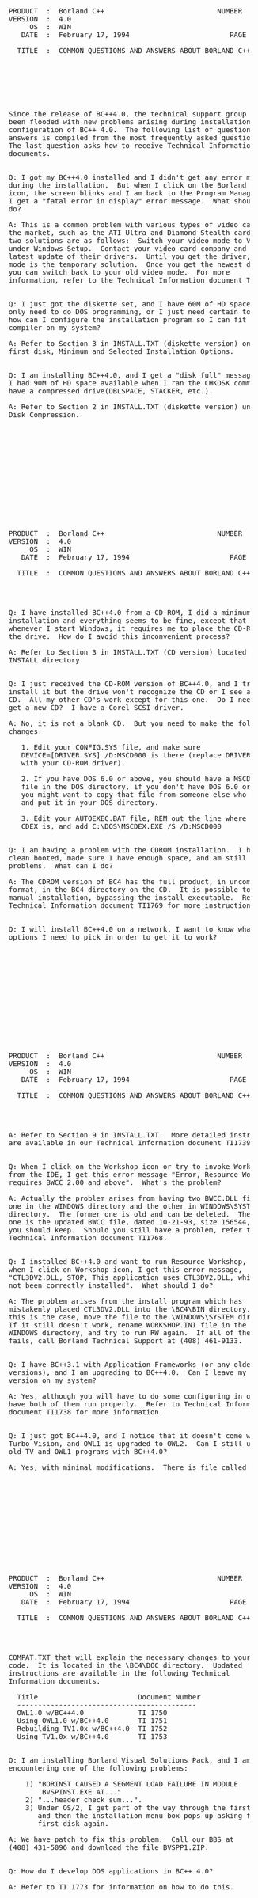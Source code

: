 <pre>






  PRODUCT  :  Borland C++                           NUMBER  :  1778
  VERSION  :  4.0
       OS  :  WIN
     DATE  :  February 17, 1994                        PAGE  :  1/4

    TITLE  :  COMMON QUESTIONS AND ANSWERS ABOUT BORLAND C++ 4.0







  Since the release of BC++4.0, the technical support group has
  been flooded with new problems arising during installation and
  configuration of BC++ 4.0.  The following list of questions and
  answers is compiled from the most frequently asked questions.
  The last question asks how to receive Technical Information
  documents.


  Q: I got my BC++4.0 installed and I didn't get any error messages
  during the installation.  But when I click on the Borland C++
  icon, the screen blinks and I am back to the Program Manager, or
  I get a "fatal error in display" error message.  What should I
  do?

  A: This is a common problem with various types of video cards in
  the market, such as the ATI Ultra and Diamond Stealth cards.  The
  two solutions are as follows:  Switch your video mode to VGA
  under Windows Setup.  Contact your video card company and get the
  latest update of their drivers.  Until you get the driver, VGA
  mode is the temporary solution.  Once you get the newest drivers,
  you can switch back to your old video mode.  For more
  information, refer to the Technical Information document TI 1755.


  Q: I just got the diskette set, and I have 60M of HD space.  I
  only need to do DOS programming, or I just need certain tools,
  how can I configure the installation program so I can fit the
  compiler on my system?

  A: Refer to Section 3 in INSTALL.TXT (diskette version) on the
  first disk, Minimum and Selected Installation Options.


  Q: I am installing BC++4.0, and I get a "disk full" message.  But
  I had 90M of HD space available when I ran the CHKDSK command.  I
  have a compressed drive(DBLSPACE, STACKER, etc.).

  A: Refer to Section 2 in INSTALL.TXT (diskette version) under
  Disk Compression.














  PRODUCT  :  Borland C++                           NUMBER  :  1778
  VERSION  :  4.0
       OS  :  WIN
     DATE  :  February 17, 1994                        PAGE  :  2/4

    TITLE  :  COMMON QUESTIONS AND ANSWERS ABOUT BORLAND C++ 4.0




  Q: I have installed BC++4.0 from a CD-ROM, I did a minimum
  installation and everything seems to be fine, except that
  whenever I start Windows, it requires me to place the CD-ROM in
  the drive.  How do I avoid this inconvenient process?

  A: Refer to Section 3 in INSTALL.TXT (CD version) located in the
  INSTALL directory.


  Q: I just received the CD-ROM version of BC++4.0, and I tried to
  install it but the drive won't recognize the CD or I see a blank
  CD.  All my other CD's work except for this one.  Do I need to
  get a new CD?  I have a Corel SCSI driver.

  A: No, it is not a blank CD.  But you need to make the following
  changes.

     1. Edit your CONFIG.SYS file, and make sure
     DEVICE=[DRIVER.SYS] /D:MSCD000 is there (replace DRIVER.SYS
     with your CD-ROM driver).

     2. If you have DOS 6.0 or above, you should have a MSCDEX.EXE
     file in the DOS directory, if you don't have DOS 6.0 or above,
     you might want to copy that file from someone else who has it
     and put it in your DOS directory.

     3. Edit your AUTOEXEC.BAT file, REM out the line where Corel
     CDEX is, and add C:\DOS\MSCDEX.EXE /S /D:MSCD000


  Q: I am having a problem with the CDROM installation.  I have
  clean booted, made sure I have enough space, and am still having
  problems.  What can I do?

  A: The CDROM version of BC4 has the full product, in uncompressed
  format, in the BC4 directory on the CD.  It is possible to do a
  manual installation, bypassing the install executable.  Refer to
  Technical Information document TI1769 for more instructions.


  Q: I will install BC++4.0 on a network, I want to know what
  options I need to pick in order to get it to work?














  PRODUCT  :  Borland C++                           NUMBER  :  1778
  VERSION  :  4.0
       OS  :  WIN
     DATE  :  February 17, 1994                        PAGE  :  3/4

    TITLE  :  COMMON QUESTIONS AND ANSWERS ABOUT BORLAND C++ 4.0




  A: Refer to Section 9 in INSTALL.TXT.  More detailed instructions
  are available in our Technical Information document TI1739.


  Q: When I click on the Workshop icon or try to invoke Workshop
  from the IDE, I get this error message "Error, Resource Workshop
  requires BWCC 2.00 and above".  What's the problem?

  A: Actually the problem arises from having two BWCC.DLL files,
  one in the WINDOWS directory and the other in WINDOWS\SYSTEM
  directory.  The former one is old and can be deleted.  The latter
  one is the updated BWCC file, dated 10-21-93, size 156544, that
  you should keep.  Should you still have a problem, refer to the
  Technical Information document TI1768.


  Q: I installed BC++4.0 and want to run Resource Workshop, but
  when I click on Workshop icon, I get this error message,
  "CTL3DV2.DLL, STOP, This application uses CTL3DV2.DLL, which has
  not been correctly installed".  What should I do?

  A: The problem arises from the install program which has
  mistakenly placed CTL3DV2.DLL into the \BC4\BIN directory.  If
  this is the case, move the file to the \WINDOWS\SYSTEM directory.
  If it still doesn't work, rename WORKSHOP.INI file in the
  WINDOWS directory, and try to run RW again.  If all of the above
  fails, call Borland Technical Support at (408) 461-9133.


  Q: I have BC++3.1 with Application Frameworks (or any older
  versions), and I am upgrading to BC++4.0.  Can I leave my older
  version on my system?

  A: Yes, although you will have to do some configuring in order to
  have both of them run properly.  Refer to Technical Information
  document TI1738 for more information.


  Q: I just got BC++4.0, and I notice that it doesn't come with
  Turbo Vision, and OWL1 is upgraded to OWL2.  Can I still use my
  old TV and OWL1 programs with BC++4.0?

  A: Yes, with minimal modifications.  There is file called













  PRODUCT  :  Borland C++                           NUMBER  :  1778
  VERSION  :  4.0
       OS  :  WIN
     DATE  :  February 17, 1994                        PAGE  :  4/4

    TITLE  :  COMMON QUESTIONS AND ANSWERS ABOUT BORLAND C++ 4.0




  COMPAT.TXT that will explain the necessary changes to your source
  code.  It is located in the \BC4\DOC directory.  Updated
  instructions are available in the following Technical
  Information documents.

    Title                        Document Number
    -------------------------------------------
    OWL1.0 w/BC++4.0             TI 1750
    Using OWL1.0 w/BC++4.0       TI 1751
    Rebuilding TV1.0x w/BC++4.0  TI 1752
    Using TV1.0x w/BC++4.0       TI 1753


  Q: I am installing Borland Visual Solutions Pack, and I am
  encountering one of the following problems:

      1) "BORINST CAUSED A SEGMENT LOAD FAILURE IN MODULE
          BVSPINST.EXE AT..."
      2) "...header check sum...".
      3) Under OS/2, I get part of the way through the first disk
         and then the installation menu box pops up asking for the
         first disk again.

  A: We have patch to fix this problem.  Call our BBS at
  (408) 431-5096 and download the file BVSPP1.ZIP.


  Q: How do I develop DOS applications in BC++ 4.0?

  A: Refer to TI 1773 for information on how to do this.


  Q: How do I get a Technical Information document?

  A: From either our BBS at (408)431-5096(TI1738.ZIP) or TechFax at
  (800) 822-4269.




  DISCLAIMER: You have the right to use this technical information
  subject to the terms of the No-Nonsense License Statement that














  PRODUCT  :  Borland C++                           NUMBER  :  1778
  VERSION  :  4.0
       OS  :  WIN
     DATE  :  February 17, 1994                        PAGE  :  5/5

    TITLE  :  COMMON QUESTIONS AND ANSWERS ABOUT BORLAND C++ 4.0




  you received with the Borland product to which this information
  pertains.















































</pre>
